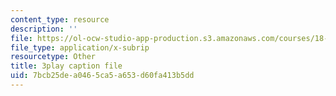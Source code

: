 ```yaml
---
content_type: resource
description: ''
file: https://ol-ocw-studio-app-production.s3.amazonaws.com/courses/18-06-linear-algebra-spring-2010/7bcb25dea0465ca5a653d60fa413b5dd_Y_Ac6KiQ1t0.srt
file_type: application/x-subrip
resourcetype: Other
title: 3play caption file
uid: 7bcb25de-a046-5ca5-a653-d60fa413b5dd
---
```

